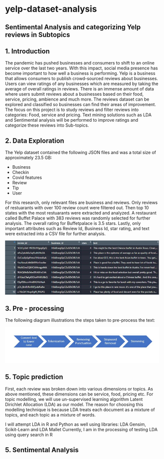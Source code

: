 # yelp-dataset-analysis

## Sentimental Analysis and categorizing Yelp reviews in Subtopics 
## 1. Introduction

The pandemic has pushed businesses and consumers to shift to an online service over the last two years. With this impact, social media presence has become important to how well a business is performing. Yelp is a business that allows consumers to publish crowd-sourced reviews about businesses. Users can view ratings of any businesses which are measured by taking the average of overall ratings in reviews. There is an immense amount of data where users submit reviews about a businesses based on their food, service, pricing, ambience and much more. The reviews dataset can be explored and classified so businesses can find their areas of improvement. The focus on this project is to study reviews and filter reviews into categories: Food, service and pricing. Text mining solutions such as LDA and Sentimental analysis will be performed to improve ratings and categorize these reviews into Sub-topics.

## 2. Data Exploration 

The Yelp dataset contained the following JSON files and was a total size of approximately 23.5 GB: 
- Business
- Checkin 
- Covid features
- Review
- Tip
- User

For this research, only relevant files are business and reviews. Only reviews of restuarants with over 100 review count were filtered out. Then top 10 states with the most restuarants were extracted and analyzed. A restaurant called Buffet Palace with 383 reviews was randomly selected for further analysis. The overall rating for Buffetpalace is 3.5 stars. Lastly, only important attributes such as Review Id, Business Id, star rating, and text were extracted into a CSV file for further analysis.

![alt text](https://github.com/kundana-balijepalli/yelp-dataset-analysis/blob/main/Images/Preview%20of%20data.JPG)


## 3. Pre - processing

The following diagram illustrations the steps taken to pre-process the text:

![alt text](https://github.com/kundana-balijepalli/yelp-dataset-analysis/blob/main/Images/Pre-processing.JPG)

## 5. Topic prediction

First, each review was broken down into various dimensions or topics. As above mentioned, these dimensions can be service, food, pricing etc. For topic modelling, we will use un-supervised learning algorithm Latent Dirichlet Allocation (LDA) as our model. The reason for choosing this modelling technique is because LDA treats each document as a mixture of topics, and each topic as a mixture of words. 

I will attempt LDA in R and Python as well using libraries: LDA Gensim, Scikit-Learn and LDA Mallet
Currently, I am in the processing of testing LDA using query search in R


## 5. Sentimental Analysis
